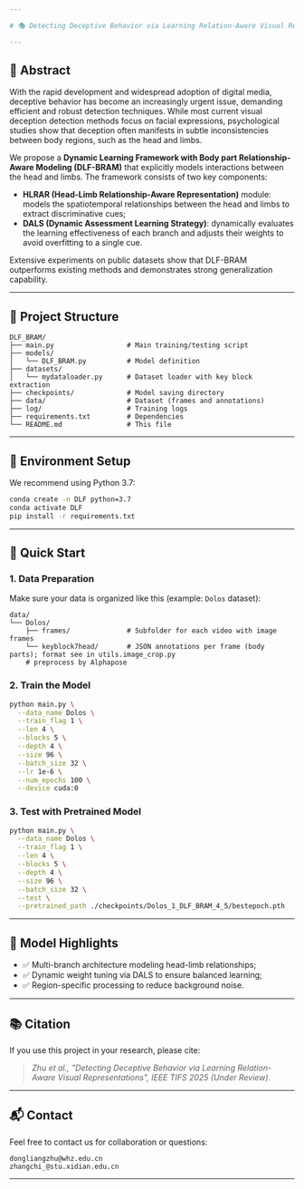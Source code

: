 ```yaml
---

# 🎭 Detecting Deceptive Behavior via Learning Relation-Aware Visual Representations (DLF-BRAM)

---
```


## 🌟 Abstract

With the rapid development and widespread adoption of digital media, deceptive behavior has become an increasingly urgent issue, demanding efficient and robust detection techniques. While most current visual deception detection methods focus on facial expressions, psychological studies show that deception often manifests in subtle inconsistencies between body regions, such as the head and limbs.

We propose a **Dynamic Learning Framework with Body part Relationship-Aware Modeling (DLF-BRAM)** that explicitly models interactions between the head and limbs. The framework consists of two key components:

* **HLRAR (Head-Limb Relationship-Aware Representation)** module: models the spatiotemporal relationships between the head and limbs to extract discriminative cues;
* **DALS (Dynamic Assessment Learning Strategy)**: dynamically evaluates the learning effectiveness of each branch and adjusts their weights to avoid overfitting to a single cue.

Extensive experiments on public datasets show that DLF-BRAM outperforms existing methods and demonstrates strong generalization capability.

---

## 📁 Project Structure

```
DLF_BRAM/
├── main.py                  # Main training/testing script
├── models/
│   └── DLF_BRAM.py          # Model definition
├── datasets/
│   └── mydataloader.py      # Dataset loader with key block extraction
├── checkpoints/             # Model saving directory
├── data/                    # Dataset (frames and annotations)
├── log/                     # Training logs
├── requirements.txt         # Dependencies
└── README.md                # This file
```

---

## 🔧 Environment Setup

We recommend using Python 3.7:

```bash
conda create -n DLF python=3.7
conda activate DLF
pip install -r requirements.txt
```

---

## 🚀 Quick Start

### 1. Data Preparation

Make sure your data is organized like this (example: `Dolos` dataset):

```
data/
└── Dolos/
    ├── frames/              # Subfolder for each video with image frames
    └── keyblock7head/       # JSON annotations per frame (body parts); format see in utils.image_crop.py
    # preprocess by Alphapose
```

### 2. Train the Model

```bash
python main.py \
  --data_name Dolos \
  --train_flag 1 \
  --len 4 \
  --blocks 5 \
  --depth 4 \
  --size 96 \
  --batch_size 32 \
  --lr 1e-6 \
  --num_epochs 100 \
  --device cuda:0
```

### 3. Test with Pretrained Model

```bash
python main.py \
  --data_name Dolos \
  --train_flag 1 \
  --len 4 \
  --blocks 5 \
  --depth 4 \
  --size 96 \
  --batch_size 32 \
  --test \
  --pretrained_path ./checkpoints/Dolos_1_DLF_BRAM_4_5/bestepoch.pth
```

---

## 🧠 Model Highlights

* ✅ Multi-branch architecture modeling head-limb relationships;
* ✅ Dynamic weight tuning via DALS to ensure balanced learning;
* ✅ Region-specific processing to reduce background noise.

---

## 📚 Citation

If you use this project in your research, please cite:

> *Zhu et al., "Detecting Deceptive Behavior via Learning Relation-Aware Visual Representations", IEEE TIFS 2025 (Under Review).*

---

## 📬 Contact

Feel free to contact us for collaboration or questions:

```
dongliangzhu@whz.edu.cn
zhangchi_@stu.xidian.edu.cn
```

---
